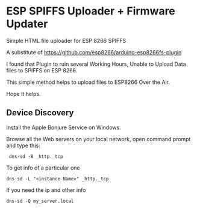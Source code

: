 # ESP SPIFFS Uploader + Firmware Updater
Simple HTML file uploader for ESP 8266 SPIFFS 

A substitute of https://github.com/esp8266/arduino-esp8266fs-plugin

I found that Plugin to ruin several Working Hours, Unable to Upload Data files to SPIFFS on ESP 8266.

This simple method helps to upload files to ESP8266 Over the Air.

Hope it helps.

## Device Discovery

Install the Apple Bonjure Service on Windows.

Browse all the Web servers on your local network, open command prompt and type this:

```
 dns-sd -B _http._tcp
```
To get info of a particular one
```
dns-sd -L "<instance Name>" _http._tcp
```

If you need the ip and other info
```
dns-sd -Q my_server.local 
```
